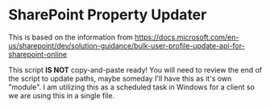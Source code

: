 # SharePoint Property Updater

This is based on the information from <https://docs.microsoft.com/en-us/sharepoint/dev/solution-guidance/bulk-user-profile-update-api-for-sharepoint-online>

This script **IS NOT** copy-and-paste ready! You will need to review the end of the script to update paths, maybe someday I'll have this as it's own "module". I am utilizing this as a scheduled task in Windows for a client so we are using this in a single file.
